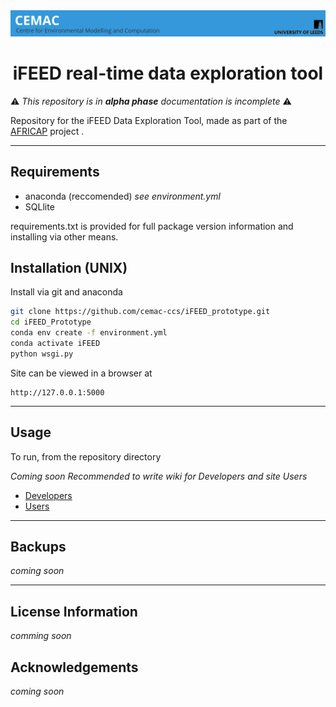 <div align="center">
<a href="https://www.cemac.leeds.ac.uk/">
  <img src="https://github.com/cemac/cemac_generic/blob/master/Images/cemac.png"></a>
  <br>
</div>

 <h1> <center> iFEED real-time data exploration tool </center> </h1>

 <!--![GitHub release](https://img.shields.io/github/release/cemac/COMET_VolcDB.svg) ![GitHub](https://img.shields.io/github/license/cemac/COMET_VolcDB.svg) [![GitHub top language](https://img.shields.io/github/languages/top/cemac/COMET_VolcDB.svg)](https://github.com/cemac/COMET_VolcDB) [![GitHub issues](https://img.shields.io/github/issues/cemac/COMET_VolcDB.svg)](https://github.com/cemac/COMET_VolcDB/issues) [![GitHub last commit](https://img.shields.io/github/last-commit/cemac/COMET_VolcDB.svg)](https://github.com/cemac/COMET_VolcDB/commits/master) [![GitHub All Releases](https://img.shields.io/github/downloads/cemac/COMET_VolcDB/total.svg)](https://github.com/cemac/COMET_VolcDB/releases)
 [![HitCount](http://hits.dwyl.io/{cemac}/{COMET_VolcDB}.svg)](http://hits.dwyl.io/{cemac}/{COMET_VolcDB})-->

:warning: *This repository is in **alpha phase** documentation is incomplete* :warning:

Repository for the iFEED Data Exploration Tool, made as part of the [AFRICAP](http://africap.info) project . [<insert future site address here>]()

<hr>

## Requirements

* anaconda (reccomended) *see environment.yml*
* SQLlite

requirements.txt is provided for full package version information and installing via other means.

## Installation (UNIX)

Install via git and anaconda

```bash
git clone https://github.com/cemac-ccs/iFEED_prototype.git
cd iFEED_Prototype
conda env create -f environment.yml
conda activate iFEED
python wsgi.py
```
Site can be viewed in a browser at
```
http://127.0.0.1:5000
```

<hr>

## Usage

To run, from the repository directory

*Coming soon Recommended to write wiki for Developers and site Users*

* [Developers]()
* [Users]()

<hr>

## Backups

*coming soon*

<hr>

<!--- release table

*coming soon*

|  Version            | Release          |
|---------------------|------------------|
|  Beta               | [![GitHubrelease](https://img.shields.io/badge/release-v.0.0-red.svg)](https://github.com/cemac/COMET_VolcDB/releases/tag/0.0)|
|  Fist Stable (Jan 2020?)  |  [![GitHubrelease](https://img.shields.io/badge/release-v.1.0-red.svg)](https://github.com/cemac/COMET_VolcDB/releases/tag/1.0)  |
<!--- table --->

## License Information

*comming soon*

## Acknowledgements

_coming soon_

<!--## References

* [https://github.com/universityofleeds/volcano-database](https://github.com/universityofleeds/volcano-database)-->
